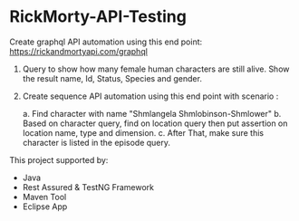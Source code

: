 # RickMorty-API-Testing
Create graphql API automation using this end point: https://rickandmortyapi.com/graphql

1. Query to show how many female human characters are still alive. Show the result name, Id, Status, Species and gender.
2. Create sequence API automation using this end point with scenario :
    
    a. Find character with name "Shmlangela Shmlobinson-Shmlower"
    b. Based on character query, find on location query then put assertion on location name, type and dimension.
    c. After That, make sure this character is listed in the episode query.
    
    
This project supported by:
- Java 
- Rest Assured & TestNG Framework
- Maven Tool
- Eclipse App
